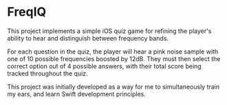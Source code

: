 # FreqIQ

This project implements a simple iOS quiz game for refining the player's ability to hear and distinguish between frequency bands.

For each question in the quiz, the player will hear a pink noise sample with one of 10 possible frequencies boosted by 12dB. They must then select the correct option out of 4 possible answers, with their total score being tracked throughout the quiz.

This project was initially developed as a way for me to simultaneously train my ears, and learn Swift development principles.
